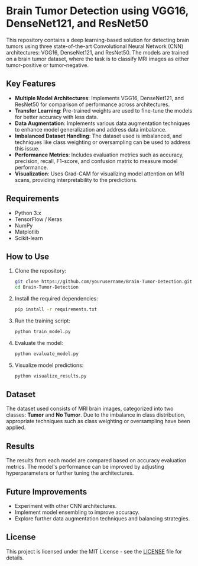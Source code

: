 # Brain Tumor Detection using VGG16, DenseNet121, and ResNet50

This repository contains a deep learning-based solution for detecting brain tumors using three state-of-the-art Convolutional Neural Network (CNN) architectures: VGG16, DenseNet121, and ResNet50. The models are trained on a brain tumor dataset, where the task is to classify MRI images as either tumor-positive or tumor-negative.

## Key Features

- **Multiple Model Architectures**: Implements VGG16, DenseNet121, and ResNet50 for comparison of performance across architectures.
- **Transfer Learning**: Pre-trained weights are used to fine-tune the models for better accuracy with less data.
- **Data Augmentation**: Implements various data augmentation techniques to enhance model generalization and address data imbalance.
- **Imbalanced Dataset Handling**: The dataset used is imbalanced, and techniques like class weighting or oversampling can be used to address this issue.
- **Performance Metrics**: Includes evaluation metrics such as accuracy, precision, recall, F1-score, and confusion matrix to measure model performance.
- **Visualization**: Uses Grad-CAM for visualizing model attention on MRI scans, providing interpretability to the predictions.

## Requirements

- Python 3.x
- TensorFlow / Keras
- NumPy
- Matplotlib
- Scikit-learn

## How to Use

1. Clone the repository:
    ```bash
    git clone https://github.com/yourusername/Brain-Tumor-Detection.git
    cd Brain-Tumor-Detection
    ```

2. Install the required dependencies:
    ```bash
    pip install -r requirements.txt
    ```

3. Run the training script:
    ```bash
    python train_model.py
    ```

4. Evaluate the model:
    ```bash
    python evaluate_model.py
    ```

5. Visualize model predictions:
    ```bash
    python visualize_results.py
    ```

## Dataset

The dataset used consists of MRI brain images, categorized into two classes: **Tumor** and **No Tumor**. Due to the imbalance in class distribution, appropriate techniques such as class weighting or oversampling have been applied.

## Results

The results from each model are compared based on accuracy evaluation metrics. The model's performance can be improved by adjusting hyperparameters or further tuning the architectures.

## Future Improvements

- Experiment with other CNN architectures.
- Implement model ensembling to improve accuracy.
- Explore further data augmentation techniques and balancing strategies.

## License

This project is licensed under the MIT License - see the [LICENSE](LICENSE) file for details.

